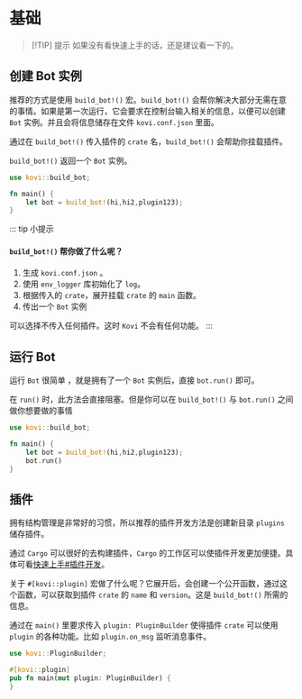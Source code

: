 # 基础

> [!TIP] 提示
> 如果没有看快速上手的话，还是建议看一下的。

## 创建 Bot 实例

推荐的方式是使用 `build_bot!()` 宏。`build_bot!()` 会帮你解决大部分无需在意的事情。如果是第一次运行，它会要求在控制台输入相关的信息，以便可以创建 `Bot` 实例。并且会将信息储存在文件 `kovi.conf.json` 里面。

通过在 `build_bot!()` 传入插件的 `crate` 名，`build_bot!()` 会帮助你挂载插件。

`build_bot!()` 返回一个 `Bot` 实例。

```rust
use kovi::build_bot;

fn main() {
    let bot = build_bot!(hi,hi2,plugin123);
}
```

::: tip 小提示
#### `build_bot!()` 帮你做了什么呢？

1. 生成 `kovi.conf.json` 。
2. 使用 `env_logger` 库初始化了 `log`。
3. 根据传入的 `crate`，展开挂载 `crate` 的 `main` 函数。
4. 传出一个 `Bot` 实例

可以选择不传入任何插件。这时 `Kovi` 不会有任何功能。
:::

## 运行 Bot

运行 `Bot` 很简单 ，就是拥有了一个 `Bot` 实例后，直接 `bot.run()` 即可。

在 `run()` 时，此方法会直接阻塞。但是你可以在 `build_bot!()` 与 `bot.run()` 之间做你想要做的事情

```rust
use kovi::build_bot;

fn main() {
    let bot = build_bot!(hi,hi2,plugin123);
    bot.run()
}
```

## 插件

拥有结构管理是非常好的习惯，所以推荐的插件开发方法是创建新目录 `plugins` 储存插件。

通过 `Cargo` 可以很好的去构建插件，`Cargo` 的工作区可以使插件开发更加便捷。具体可看[快速上手#插件开发](/start/fast#插件开发)。

关于 ```#[kovi::plugin]``` 宏做了什么呢？它展开后，会创建一个公开函数，通过这个函数，可以获取到插件 `crate` 的 `name` 和 `version`。这是 `build_bot!()` 所需的信息。

通过在 `main()` 里要求传入 `plugin: PluginBuilder` 使得插件 `crate` 可以使用 `plugin` 的各种功能。比如 `plugin.on_msg` 监听消息事件。

```rust
use kovi::PluginBuilder;

#[kovi::plugin]
pub fn main(mut plugin: PluginBuilder) {
}
```
